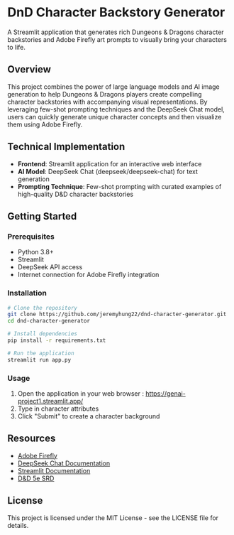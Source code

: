 # DnD Character Backstory Generator

A Streamlit application that generates rich Dungeons & Dragons character backstories and Adobe Firefly art prompts to visually bring your characters to life.

## Overview

This project combines the power of large language models and AI image generation to help Dungeons & Dragons players create compelling character backstories with accompanying visual representations. By leveraging few-shot prompting techniques and the DeepSeek Chat model, users can quickly generate unique character concepts and then visualize them using Adobe Firefly.


## Technical Implementation

- **Frontend**: Streamlit application for an interactive web interface
- **AI Model**: DeepSeek Chat (deepseek/deepseek-chat) for text generation
- **Prompting Technique**: Few-shot prompting with curated examples of high-quality D&D character backstories

## Getting Started

### Prerequisites

- Python 3.8+
- Streamlit
- DeepSeek API access
- Internet connection for Adobe Firefly integration

### Installation

```bash
# Clone the repository
git clone https://github.com/jeremyhung22/dnd-character-generator.git
cd dnd-character-generator

# Install dependencies
pip install -r requirements.txt

# Run the application
streamlit run app.py
```

### Usage

1. Open the application in your web browser :  https://genai-project1.streamlit.app/
2. Type in character attributes
3. Click "Submit" to create a character background

## Resources

- [Adobe Firefly](https://www.adobe.com/products/firefly.html)
- [DeepSeek Chat Documentation](https://github.com/deepseek-ai/DeepSeek-LLM)
- [Streamlit Documentation](https://docs.streamlit.io/)
- [D&D 5e SRD](https://dnd.wizards.com/resources/systems-reference-document)

## License

This project is licensed under the MIT License - see the LICENSE file for details.
